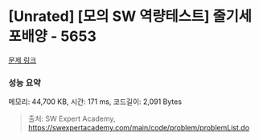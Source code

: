 # [Unrated] [모의 SW 역량테스트] 줄기세포배양 - 5653 

[문제 링크](https://swexpertacademy.com/main/code/problem/problemDetail.do?contestProbId=AWXRJ8EKe48DFAUo) 

### 성능 요약

메모리: 44,700 KB, 시간: 171 ms, 코드길이: 2,091 Bytes



> 출처: SW Expert Academy, https://swexpertacademy.com/main/code/problem/problemList.do